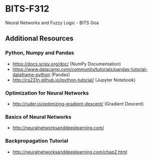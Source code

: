 # BITS-F312
Neural Networks and Fuzzy Logic - BITS Goa

## Additional Resources

### Python, Numpy and Pandas

- https://docs.scipy.org/doc/ (NumPy Documentation)
- https://www.datacamp.com/community/tutorials/pandas-tutorial-dataframe-python (Pandas)
- http://cs231n.github.io/ipython-tutorial/ (Jupyter Notebook)

### Optimization for Neural Networks

- http://ruder.io/optimizing-gradient-descent/ (Gradient Descent)

### Basics of Neural Networks

- http://neuralnetworksanddeeplearning.com/

### Backpropagation Tutorial

- http://neuralnetworksanddeeplearning.com/chap2.html
